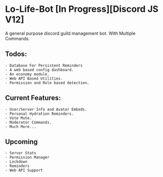 # Lo-Life-Bot [In Progress]**[Discord JS V12]**
A general purpose discord guild management bot. With Multiple Commands.

## Todos:
```
- Database For Persistent Reminders
- A web based config dashboard.
- An economy module.
- Web API Based Utilities.
- Permission and Role based detection.
```

## Current Features:
```
- User/Server Info and Avatar Embeds.
- Personal Hydration Reminders.
- Vote Mute.
- Moderator Commands.
- Much More...
```
 ## Upcoming
 ```
 - Server Stats
 - Permission Manager
 - Lockdown
 - Reminders
 - Web API Support
 ```
